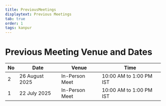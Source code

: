 ```yaml
---
title: PreviousMeetings
displaytext: Previous Meetings
tab: true
order: 1
tags: kanpur
---
```

<style>
  main {
    word-break: normal;
  } 
</style>

# **Previous Meeting Venue and Dates**

<table>
<thead>
<tr class="header">
<th>No</th>
<th>Date</th>
<th>Venue</th>
<th>Time</th>
</tr>
</thead>
<tbody>

<tr>
<td>2</td>
<td>26 August 2025</td>
<td>In-Person Meet</td>
<td>10:00 AM to 1:00 PM IST</td>
</tr>

<tr>
<td>1</td>
<td>22 July 2025</td>
<td>In-Person Meet</td>
<td>10:00 AM to 1:00 PM IST</td>
</tr>

</tbody>
</table>
